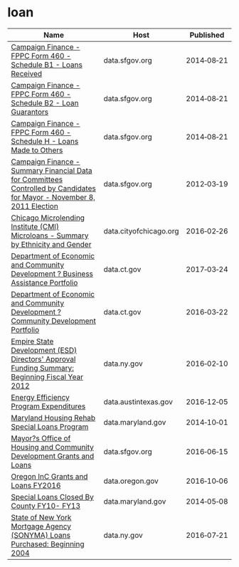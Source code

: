 # loan

Name | Host | Published
---- | ---- | ---------
[Campaign Finance - FPPC Form 460 - Schedule B1 - Loans Received](../datasets/4phr-3hrm.md) | data.sfgov.org | 2014&#x2011;08&#x2011;21
[Campaign Finance - FPPC Form 460 - Schedule B2 - Loan Guarantors](../datasets/ec3y-6ty9.md) | data.sfgov.org | 2014&#x2011;08&#x2011;21
[Campaign Finance - FPPC Form 460 - Schedule H - Loans Made to Others](../datasets/62ex-d3qk.md) | data.sfgov.org | 2014&#x2011;08&#x2011;21
[Campaign Finance - Summary Financial Data for Committees Controlled by Candidates for Mayor - November 8, 2011 Election](../datasets/csud-q746.md) | data.sfgov.org | 2012&#x2011;03&#x2011;19
[Chicago Microlending Institute (CMI) Microloans - Summary by Ethnicity and Gender](../datasets/4s8s-adbr.md) | data.cityofchicago.org | 2016&#x2011;02&#x2011;26
[Department of Economic and Community Development ? Business Assistance Portfolio](../datasets/xnw3-nytd.md) | data.ct.gov | 2017&#x2011;03&#x2011;24
[Department of Economic and Community Development ? Community Development Portfolio](../datasets/adkf-vin2.md) | data.ct.gov | 2016&#x2011;03&#x2011;22
[Empire State Development (ESD) Directors' Approval Funding Summary: Beginning Fiscal Year 2012](../datasets/ukw4-nsjd.md) | data.ny.gov | 2016&#x2011;02&#x2011;10
[Energy Efficiency Program Expenditures](../datasets/ep87-3zpp.md) | data.austintexas.gov | 2016&#x2011;12&#x2011;05
[Maryland Housing Rehab Special Loans Program](../datasets/serw-bgag.md) | data.maryland.gov | 2014&#x2011;10&#x2011;01
[Mayor?s Office of Housing and Community Development Grants and Loans](../datasets/ez9i-q28j.md) | data.sfgov.org | 2016&#x2011;06&#x2011;15
[Oregon InC Grants and Loans FY2016](../datasets/5rri-u7xe.md) | data.oregon.gov | 2016&#x2011;10&#x2011;06
[Special Loans Closed By County FY10- FY13](../datasets/8i2z-3urs.md) | data.maryland.gov | 2014&#x2011;05&#x2011;08
[State of New York Mortgage Agency (SONYMA) Loans Purchased: Beginning 2004](../datasets/22ew-dxez.md) | data.ny.gov | 2016&#x2011;07&#x2011;21

